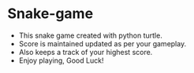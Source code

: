 # Snake-game
 - This snake game created with python turtle.
 - Score is maintained updated as per your gameplay.
 - Also keeps a track of your highest score.
 - Enjoy playing, Good Luck!
